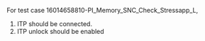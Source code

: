 For test case 16014658810-PI_Memory_SNC_Check_Stressapp_L,

1) ITP should be connected.
2) ITP unlock should be enabled
